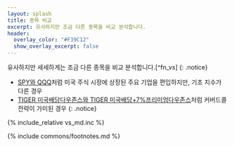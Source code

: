 ```yaml
---
layout: splash
title: 종목 비교
excerpt: 유사하지만 조금 다른 종목을 비교 분석합니다.
header:
  overlay_color: "#F39C12"
  show_overlay_excerpt: false
---
```


유사하지만 세세하게는 조금 다른 종목을 비교 분석합니다.[^fn_vs]
{: .notice}

- [SPY와 QQQ](/qqq-vs-spy/)처럼 미국 주식 시장에 상장된 주요 기업을 편입하지만, 기초 지수가 다른 경우
- [TIGER 미국배당다우존스와 TIGER 미국배당+7%프리미엄다우존스](458760-vs-458730)처럼 커버드콜 전략이 가미된 경우
{: .notice}

{% include_relative vs_md.inc %}


{% include commons/footnotes.md %}
